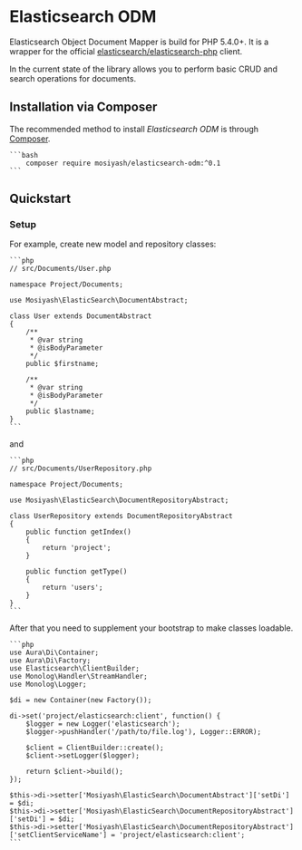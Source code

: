 Elasticsearch ODM
=================

Elasticsearch Object Document Mapper is build for PHP 5.4.0+. It is a wrapper for the official [elasticsearch/elasticsearch-php](https://github.com/elastic/elasticsearch-php/tree/2.0) client.

In the current state of the library allows you to perform basic CRUD and search operations for documents.

Installation via Composer
-------------------------

The recommended method to install _Elasticsearch ODM_ is through [Composer](http://getcomposer.org).

    ```bash
        composer require mosiyash/elasticsearch-odm:^0.1
    ```

Quickstart
----------

### Setup

For example, create new model and repository classes:

    ```php
    // src/Documents/User.php
    
    namespace Project/Documents;
    
    use Mosiyash\ElasticSearch\DocumentAbstract;
    
    class User extends DocumentAbstract
    {
        /**
         * @var string
         * @isBodyParameter
         */
        public $firstname;
    
        /**
         * @var string
         * @isBodyParameter
         */
        public $lastname;
    }
    ```

and

    ```php
    // src/Documents/UserRepository.php
    
    namespace Project/Documents;
    
    use Mosiyash\ElasticSearch\DocumentRepositoryAbstract;
    
    class UserRepository extends DocumentRepositoryAbstract
    {
        public function getIndex()
        {
            return 'project';
        }
    
        public function getType()
        {
            return 'users';
        }
    }
    ```

After that you need to supplement your bootstrap to make classes loadable.

    ```php
    use Aura\Di\Container;
    use Aura\Di\Factory;
    use Elasticsearch\ClientBuilder;
    use Monolog\Handler\StreamHandler;
    use Monolog\Logger;
    
    $di = new Container(new Factory());
    
    di->set('project/elasticsearch:client', function() {
        $logger = new Logger('elasticsearch');
        $logger->pushHandler('/path/to/file.log'), Logger::ERROR);
    
        $client = ClientBuilder::create();
        $client->setLogger($logger);
    
        return $client->build();
    });
    
    $this->di->setter['Mosiyash\ElasticSearch\DocumentAbstract']['setDi'] = $di;
    $this->di->setter['Mosiyash\ElasticSearch\DocumentRepositoryAbstract']['setDi'] = $di;
    $this->di->setter['Mosiyash\ElasticSearch\DocumentRepositoryAbstract']['setClientServiceName'] = 'project/elasticsearch:client';
    ```
